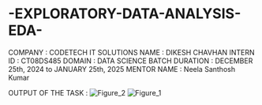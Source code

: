# -EXPLORATORY-DATA-ANALYSIS-EDA-
COMPANY : CODETECH IT SOLUTIONS
NAME : DIKESH CHAVHAN
INTERN ID : CT08DS485
DOMAIN : DATA SCIENCE
BATCH DURATION :  DECEMBER 25th, 2024 to JANUARY 25th, 2025
MENTOR NAME : Neela Santhosh Kumar

OUTPUT OF THE TASK :
![Figure_2](https://github.com/user-attachments/assets/c2b057ac-97e4-4b86-80bb-bfc32db90c41)
![Figure_1](https://github.com/user-attachments/assets/4d1b8236-f0ea-424d-9d60-83d3b6337294)
